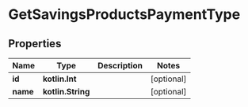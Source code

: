 
# GetSavingsProductsPaymentType

## Properties
| Name | Type | Description | Notes |
| ------------ | ------------- | ------------- | ------------- |
| **id** | **kotlin.Int** |  |  [optional] |
| **name** | **kotlin.String** |  |  [optional] |



